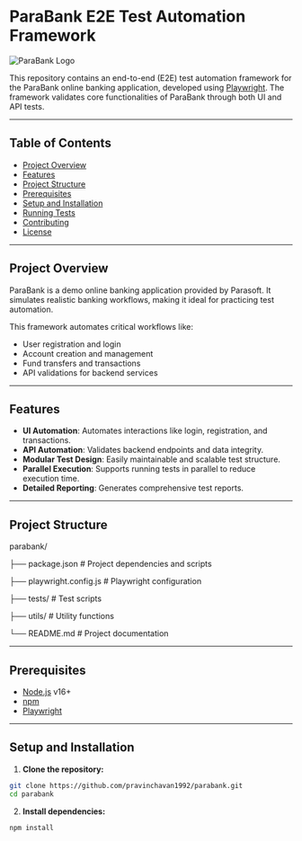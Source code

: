 # ParaBank E2E Test Automation Framework

![ParaBank Logo](https://github.com/parasoft/parabank/raw/master/src/main/webapp/images/logo.png)

This repository contains an end-to-end (E2E) test automation framework for the ParaBank online banking application, developed using [Playwright](https://playwright.dev/). The framework validates core functionalities of ParaBank through both UI and API tests.

---

## Table of Contents

- [Project Overview](#project-overview)
- [Features](#features)
- [Project Structure](#project-structure)
- [Prerequisites](#prerequisites)
- [Setup and Installation](#setup-and-installation)
- [Running Tests](#running-tests)
- [Contributing](#contributing)
- [License](#license)

---

## Project Overview

ParaBank is a demo online banking application provided by Parasoft. It simulates realistic banking workflows, making it ideal for practicing test automation.

This framework automates critical workflows like:

- User registration and login
- Account creation and management
- Fund transfers and transactions
- API validations for backend services

---

## Features

- **UI Automation**: Automates interactions like login, registration, and transactions.
- **API Automation**: Validates backend endpoints and data integrity.
- **Modular Test Design**: Easily maintainable and scalable test structure.
- **Parallel Execution**: Supports running tests in parallel to reduce execution time.
- **Detailed Reporting**: Generates comprehensive test reports.

---

## Project Structure

parabank/

├── package.json # Project dependencies and scripts           

├── playwright.config.js # Playwright configuration

├── tests/ # Test scripts

├── utils/ # Utility functions

└── README.md # Project documentation



---

## Prerequisites

- [Node.js](https://nodejs.org/) v16+
- [npm](https://www.npmjs.com/)
- [Playwright](https://playwright.dev/)

---

## Setup and Installation

1. **Clone the repository:**
```bash
git clone https://github.com/pravinchavan1992/parabank.git
cd parabank
```

2. **Install dependencies:**
```bash
npm install
```
